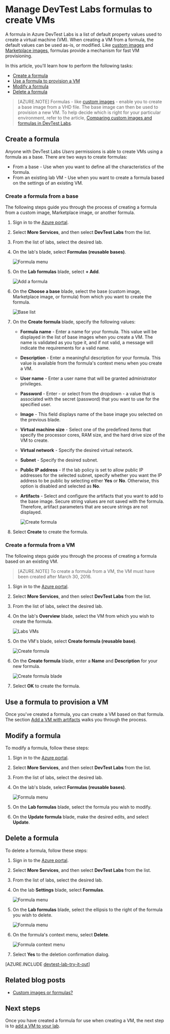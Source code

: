 <properties
    pageTitle="Manage formulas in Azure DevTest Labs to create VMs | Microsoft Azure"
    description="Learn how to create, update, and remove Azure DevTest Labs formulas, and use them to create new VMs."
    services="devtest-lab,virtual-machines"
    documentationCenter="na"
    authors="tomarcher"
    manager="douge"
    editor=""/>

<tags
    ms.service="devtest-lab"
    ms.workload="na"
    ms.tgt_pltfrm="na"
    ms.devlang="na"
    ms.topic="article"
    ms.date="08/30/2016"
    ms.author="tarcher"/>

# <a name="manage-devtest-labs-formulas-to-create-vms"></a>Manage DevTest Labs formulas to create VMs

A formula in Azure DevTest Labs is a list of default property values used to create a virtual machine (VM). When creating a VM from a formula, the default values can be used as-is, or modified. Like [custom images](./devtest-lab-create-template.md) and [Marketplace images](./devtest-lab-configure-marketplace-images.md), formulas provide a mechanism for fast VM provisioning.  

In this article, you'll learn how to perform the following tasks:

- [Create a formula](#create-a-formula)
- [Use a formula to provision a VM](#use-a-formula-to-provision-a-vm)
- [Modify a formula](#modify-a-formula)
- [Delete a formula](#delete-a-formula)

> [AZURE.NOTE] Formulas - like [custom images](./devtest-lab-create-template.md) - enable you to create a base image from a VHD file. The base image can then be used to provision a new VM. To help decide which is right for your particular environment, refer to the article, [Comparing custom images and formulas in DevTest Labs](./devtest-lab-comparing-vm-base-image-types.md).

## <a name="create-a-formula"></a>Create a formula
Anyone with DevTest Labs *Users* permissions is able to create VMs using a formula as a base. There are two ways to create formulas: 

- From a base - Use when you want to define all the characteristics of the formula.
- From an existing lab VM - Use when you want to create a formula based on the settings of an existing VM.

### <a name="create-a-formula-from-a-base"></a>Create a formula from a base
The following steps guide you through the process of creating a formula from a custom image, Marketplace image, or another formula.

1. Sign in to the [Azure portal](http://go.microsoft.com/fwlink/p/?LinkID=525040).

1. Select **More Services**, and then select **DevTest Labs** from the list.

1. From the list of labs, select the desired lab.  

1. On the lab's blade, select **Formulas (reusable bases)**.

    ![Formula menu](./media/devtest-lab-manage-formulas/lab-settings-formulas.png)

1. On the **Lab formulas** blade, select **+ Add**.

    ![Add a formula](./media/devtest-lab-manage-formulas/add-formula.png)

1. On the **Choose a base** blade, select the base (custom image, Marketplace image, or formula) from which you want to create the formula.

    ![Base list](./media/devtest-lab-manage-formulas/base-list.png)

1. On the **Create formula** blade, specify the following values:

    - **Formula name** - Enter a name for your formula. This value will be displayed in the list of base images when you create a VM. The name is validated as you type it, and if not valid, a message will indicate the requirements for a valid name.
    - **Description** - Enter a meaningful description for your formula. This value is available from the formula's context menu when you create a VM.
    - **User name** - Enter a user name that will be granted administrator privileges.
    - **Password** - Enter - or select from the dropdown - a value that is associated with the secret (password) that you want to use for the specified user.  
    - **Image** - This field displays name of the base image you selected on the previous blade. 
    - **Virtual machine size** - Select one of the predefined items that specify the processor cores, RAM size, and the hard drive size of the VM to create.
    - **Virtual network** - Specify the desired virtual network.
    - **Subnet** - Specify the desired subnet.
    - **Public IP address** - If the lab policy is set to allow public IP addresses for the selected subnet, specify whether you want the IP address to be public by selecting either **Yes** or **No**. Otherwise, this option is disabled and selected as **No**.
    - **Artifacts** - Select and configure the artifacts that you want to add to the base image. Secure string values are not saved with the formula. Therefore, artifact parameters that are secure strings are not displayed. 

        ![Create formula](./media/devtest-lab-manage-formulas/create-formula.png)

1. Select **Create** to create the formula.

### <a name="create-a-formula-from-a-vm"></a>Create a formula from a VM
The following steps guide you through the process of creating a formula based on an existing VM. 

> [AZURE.NOTE] To create a formula from a VM, the VM must have been created after March 30, 2016. 

1. Sign in to the [Azure portal](http://go.microsoft.com/fwlink/p/?LinkID=525040).

1. Select **More Services**, and then select **DevTest Labs** from the list.

1. From the list of labs, select the desired lab.  

1. On the lab's **Overview** blade, select the VM from which you wish to create the formula.

    ![Labs VMs](./media/devtest-lab-manage-formulas/my-vms.png)

1. On the VM's blade, select **Create formula (reusable base)**.

    ![Create formula](./media/devtest-lab-manage-formulas/create-formula-menu.png)

1. On the **Create formula** blade, enter a **Name** and **Description** for your new formula.

    ![Create formula blade](./media/devtest-lab-manage-formulas/create-formula-blade.png)

1. Select **OK** to create the formula.

## <a name="use-a-formula-to-provision-a-vm"></a>Use a formula to provision a VM
Once you've created a formula, you can create a VM based on that formula. The section [Add a VM with artifacts](devtest-lab-add-vm-with-artifacts.md#add-a-vm-with-artifacts) walks you through the process.

## <a name="modify-a-formula"></a>Modify a formula
To modify a formula, follow these steps:

1. Sign in to the [Azure portal](http://go.microsoft.com/fwlink/p/?LinkID=525040).

1. Select **More Services**, and then select **DevTest Labs** from the list.

1. From the list of labs, select the desired lab.  

1. On the lab's blade, select **Formulas (reusable bases)**.

    ![Formula menu](./media/devtest-lab-manage-formulas/lab-settings-formulas.png)

1. On the **Lab formulas** blade, select the formula you wish to modify.

1. On the **Update formula** blade, make the desired edits, and select **Update**.

## <a name="delete-a-formula"></a>Delete a formula 
To delete a formula, follow these steps:

1. Sign in to the [Azure portal](http://go.microsoft.com/fwlink/p/?LinkID=525040).

1. Select **More Services**, and then select **DevTest Labs** from the list.

1. From the list of labs, select the desired lab.  

1. On the lab **Settings** blade, select **Formulas**.

    ![Formula menu](./media/devtest-lab-manage-formulas/lab-settings-formulas.png)

1. On the **Lab formulas** blade, select the ellipsis to the right of the formula you wish to delete.

    ![Formula menu](./media/devtest-lab-manage-formulas/lab-formulas-blade.png)

1. On the formula's context menu, select **Delete**.

    ![Formula context menu](./media/devtest-lab-manage-formulas/formula-delete-context-menu.png)

1. Select **Yes** to the deletion confirmation dialog.

[AZURE.INCLUDE [devtest-lab-try-it-out](../../includes/devtest-lab-try-it-out.md)]

## <a name="related-blog-posts"></a>Related blog posts

- [Custom images or formulas?](https://blogs.msdn.microsoft.com/devtestlab/2016/04/06/custom-images-or-formulas/)

## <a name="next-steps"></a>Next steps
Once you have created a formula for use when creating a VM, the next step is to [add a VM to your lab](./devtest-lab-add-vm-with-artifacts.md).
